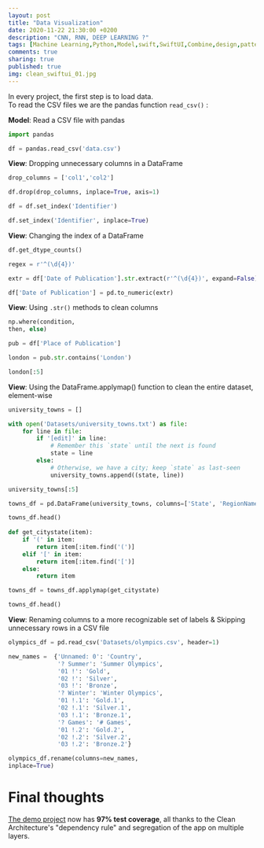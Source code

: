 ```yaml
---
layout: post
title: "Data Visualization"
date: 2020-11-22 21:30:00 +0200
description: "CNN, RNN, DEEP LEARNING ?"
tags: [Machine Learning,Python,Model,swift,SwiftUI,Combine,design,pattern,redux,unidirectional,data,flow,model,state,management]
comments: true
sharing: true
published: true
img: clean_swiftui_01.jpg
---
```

 In every project, the first step is to load data.  
To read the CSV files we are the pandas function `read_csv()` :


**Model**: Read a CSV file with pandas

```python
import pandas

df = pandas.read_csv('data.csv') 
```

**View**: Dropping unnecessary columns in a DataFrame

```python
drop_columns = ['col1','col2']

df.drop(drop_columns, inplace=True, axis=1)

df = df.set_index('Identifier')

df.set_index('Identifier', inplace=True)
```

**View**: Changing the index of a DataFrame

```python
df.get_dtype_counts()

regex = r'^(\d{4})'

extr = df['Date of Publication'].str.extract(r'^(\d{4})', expand=False)

df['Date of Publication'] = pd.to_numeric(extr)
```

**View**: Using `.str()` methods to clean columns

```python
np.where(condition,
then, else)

pub = df['Place of Publication']

london = pub.str.contains('London')

london[:5]
```

**View**: Using the DataFrame.applymap() function to clean the entire dataset, element-wise

```python
university_towns = []

with open('Datasets/university_towns.txt') as file:
    for line in file:
        if '[edit]' in line:
            # Remember this `state` until the next is found
            state = line
        else:
            # Otherwise, we have a city; keep `state` as last-seen
            university_towns.append((state, line))

university_towns[:5]

towns_df = pd.DataFrame(university_towns, columns=['State', 'RegionName'])

towns_df.head()
 
def get_citystate(item):
    if '(' in item:
        return item[:item.find('(')]
    elif '[' in item:
        return item[:item.find('[')]
    else:
        return item

towns_df = towns_df.applymap(get_citystate)

towns_df.head()
```

**View**: Renaming columns to a more recognizable set of labels & Skipping unnecessary rows in a CSV file

```python
olympics_df = pd.read_csv('Datasets/olympics.csv', header=1)

new_names =  {'Unnamed: 0': 'Country',
              '? Summer': 'Summer Olympics',
              '01 !': 'Gold',
              '02 !': 'Silver',
              '03 !': 'Bronze',
              '? Winter': 'Winter Olympics',
              '01 !.1': 'Gold.1',
              '02 !.1': 'Silver.1',
              '03 !.1': 'Bronze.1',
              '? Games': '# Games',
              '01 !.2': 'Gold.2',
              '02 !.2': 'Silver.2',
              '03 !.2': 'Bronze.2'}

olympics_df.rename(columns=new_names,
inplace=True)
```

# Final thoughts

[The demo project](https://github.com/nalexn/clean-architecture-swiftui) now has **97% test coverage**, all thanks to the Clean Architecture's "dependency rule" and segregation of the app on multiple layers.